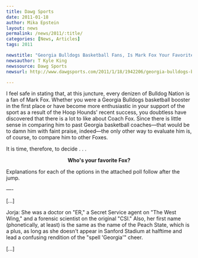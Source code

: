 ```yaml
---
title: Dawg Sports
date: 2011-01-18
author: Mika Epstein
layout: news
permalink: /news/2011/:title/
categories: [News, Articles]
tags: 2011

newstitle: "Georgia Bulldogs Basketball Fans, Is Mark Fox Your Favorite Fox?  "
newsauthor: T Kyle King  
newssource: Dawg Sports  
newsurl: http://www.dawgsports.com/2011/1/18/1942206/georgia-bulldogs-basketball-fans-is-mark-fox-your-favorite-fox  

---
```


I feel safe in stating that, at this juncture, every denizen of Bulldog Nation is a fan of Mark Fox. Whether you were a Georgia Bulldogs basketball booster in the first place or have become more enthusiastic in your support of the sport as a result of the Hoop Hounds' recent success, you doubtless have discovered that there is a lot to like about Coach Fox. Since there is little sense in comparing him to past Georgia basketball coaches&#8212;that would be to damn him with faint praise, indeed&#8212;the only other way to evaluate him is, of course, to compare him to other Foxes.

It is time, therefore, to decide . . .

<center>
  <strong>Who's your favorite Fox?</strong>
</center>

Explanations for each of the options in the attached poll follow after the jump.

&#8212;-

[...]

Jorja: She was a doctor on "ER," a Secret Service agent on "The West Wing," and a forensic scientist on the original "CSI." Also, her first name (phonetically, at least) is the same as the name of the Peach State, which is a plus, as long as she doesn't appear in Sanford Stadium at halftime and lead a confusing rendition of the "spell 'Georgia'" cheer.

[...]  
